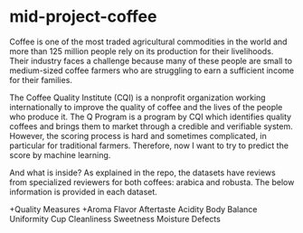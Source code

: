 # mid-project-coffee

Coffee is one of the most traded agricultural commodities in the world and more than 125 million people rely on its production for their livelihoods. Their industry faces a challenge because many of these people are small to medium-sized coffee farmers who are struggling to earn a sufficient income for their families.

The Coffee Quality Institute (CQI) is a nonprofit organization working internationally to improve the quality of coffee and the lives of the people who produce it. The Q Program is a program by CQI which identifies quality coffees and brings them to market through a credible and verifiable system. However, the scoring process is hard and sometimes complicated, in particular for traditional farmers. Therefore, now I want to try to predict the score by machine learning.









And what is inside?
As explained in the repo, the datasets have reviews from specialized reviewers for both coffees: arabica and robusta. The below information is provided in each dataset.

+Quality Measures
+Aroma
Flavor
Aftertaste
Acidity
Body
Balance
Uniformity
Cup Cleanliness
Sweetness
Moisture
Defects
